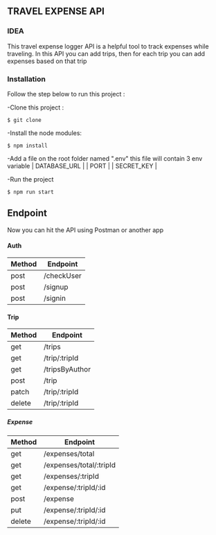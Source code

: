 ## TRAVEL EXPENSE API


### IDEA
This travel expense logger API is a helpful tool to track expenses while traveling. 
In this API you can add trips, then for each trip you can add expenses based on that trip

### Installation
Follow the step below to run this project :

-Clone this project :

    $ git clone 
    
-Install the node modules:

    $ npm install

-Add a file on the root folder named ".env"
this file will contain 3 env variable
| DATABASE_URL |
| PORT    |
| SECRET_KEY |

-Run the project

    $ npm run start

## Endpoint
Now you can hit the API using Postman or another app

#### Auth
|     Method    |    Endpoint   |
| ------------- | ------------- |
| post      | /checkUser |
| post | /signup  |
| post | /signin    |

#### Trip
|     Method    |    Endpoint   |
| ------------- | ------------- |
| get      | /trips |
| get | /trip/:tripId  |
| get | /tripsByAuthor   |
| post      | /trip |
| patch | /trip/:tripId  |
| delete | /trip/:tripId    |

##### Expense
|     Method    |    Endpoint   |
| ------------- | ------------- |
| get      | /expenses/total |
| get | /expenses/total/:tripId  |
| get | /expenses/:tripId   |
| get      | /expense/:tripId/:id |
| post      | /expense |
| put | /expense/:tripId/:id  |
| delete | /expense/:tripId/:id    |


